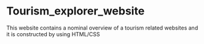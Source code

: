 # Tourism_explorer_website
This website contains a nominal overview of a tourism related websites and it is  constructed by using HTML/CSS
